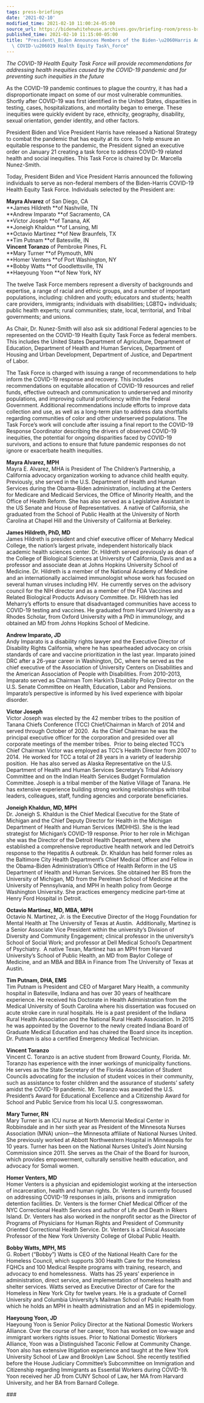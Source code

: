 ```yaml
---
tags: press-briefings
date: '2021-02-10'
modified_time: 2021-02-10 11:00:24-05:00
source_url: https://bidenwhitehouse.archives.gov/briefing-room/press-briefings/2021/02/10/president-biden-announces-members-of-the-biden-harris-administration-covid-19-health-equity-task-force/
published_time: 2021-02-10 11:15:00-05:00
title: "President\_Biden Announces Members of the Biden-\u2060Harris Administration\
  \ COVID-\u206019 Health Equity Task\_Force"
---
```

 
*The COVID-19 Health Equity Task Force will provide recommendations for
addressing health inequities caused by the COVID-19 pandemic and for
preventing such inequities in the future*

As the COVID-19 pandemic continues to plague the country, it has had a
disproportionate impact on some of our most vulnerable communities.
Shortly after COVID-19 was first identified in the United States,
disparities in testing, cases, hospitalizations, and mortality began to
emerge. These inequities were quickly evident by race, ethnicity,
geography, disability, sexual orientation, gender identity, and other
factors.  
  
President Biden and Vice President Harris have released a National
Strategy to combat the pandemic that has equity at its core. To help
ensure an equitable response to the pandemic, the President signed an
executive order on January 21 creating a task force to address COVID-19
related health and social inequities. This Task Force is chaired by Dr.
Marcella Nunez-Smith.  
  
Today, President Biden and Vice President Harris announced the following
individuals to serve as non-federal members of the Biden-Harris COVID-19
Health Equity Task Force. Individuals selected by the President are:

**Mayra Alvarez** of San Diego, CA  
**James Hildreth **of Nashville, TN  
**Andrew Imparato **of Sacramento, CA  
**Victor Joseph **of Tanana, AK  
**Joneigh Khaldun **of Lansing, MI  
**Octavio Martinez **of New Braunfels, TX  
**Tim Putnam **of Batesville, IN  
**Vincent Toranzo** of Pembroke Pines, FL  
**Mary Turner **of Plymouth, MN  
**Homer Venters **of Port Washington, NY  
**Bobby Watts **of Goodlettsville, TN  
**Haeyoung Yoon **of New York, NY

The twelve Task Force members represent a diversity of backgrounds and
expertise, a range of racial and ethnic groups, and a number of
important populations, including: children and youth; educators and
students; health care providers, immigrants; individuals with
disabilities; LGBTQ+ individuals; public health experts; rural
communities; state, local, territorial, and Tribal governments; and
unions.  
  
As Chair, Dr. Nunez-Smith will also ask six additional Federal agencies
to be represented on the COVID-19 Health Equity Task Force as federal
members. This includes the United States Department of Agriculture,
Department of Education, Department of Health and Human Services,
Department of Housing and Urban Development, Department of Justice, and
Department of Labor.  
  
The Task Force is charged with issuing a range of recommendations to
help inform the COVID-19 response and recovery. This includes
recommendations on equitable allocation of COVID-19 resources and relief
funds, effective outreach and communication to underserved and minority
populations, and improving cultural proficiency within the Federal
Government. Additional recommendations include efforts to improve data
collection and use, as well as a long-term plan to address data
shortfalls regarding communities of color and other underserved
populations. The Task Force’s work will conclude after issuing a final
report to the COVID-19 Response Coordinator describing the drivers of
observed COVID-19 inequities, the potential for ongoing disparities
faced by COVID-19 survivors, and actions to ensure that future pandemic
responses do not ignore or exacerbate health inequities.  
  
**Mayra Alvarez, MPH**  
Mayra E. Alvarez, MHA is President of The Children’s Partnership, a
California advocacy organization working to advance child health equity.
Previously, she served in the U.S. Department of Health and Human
Services during the Obama-Biden administration, including at the Centers
for Medicare and Medicaid Services, the Office of Minority Health, and
the Office of Health Reform. She has also served as a Legislative
Assistant in the US Senate and House of Representatives.  A native of
California, she graduated from the School of Public Health at the
University of North Carolina at Chapel Hill and the University of
California at Berkeley.  
  
**James Hildreth, PhD, MD**  
James Hildreth is president and chief executive officer of Meharry
Medical College, the nation’s largest private, independent historically
black academic health sciences center. Dr. Hildreth served previously as
dean of the College of Biological Sciences at University of California,
Davis and as a professor and associate dean at Johns Hopkins University
School of Medicine. Dr. Hildreth is a member of the National Academy of
Medicine and an internationally acclaimed immunologist whose work has
focused on several human viruses including HIV.  He currently serves on
the advisory council for the NIH director and as a member of the FDA
Vaccines and Related Biological Products Advisory Committee. Dr.
Hildreth has led Meharry’s efforts to ensure that disadvantaged
communities have access to COVID-19 testing and vaccines. He graduated
from Harvard University as a Rhodes Scholar, from Oxford University with
a PhD in immunology, and obtained an MD from Johns Hopkins School of
Medicine.

**Andrew Imparato, JD**  
Andy Imparato is a disability rights lawyer and the Executive Director
of Disability Rights California, where he has spearheaded advocacy on
crisis standards of care and vaccine prioritization in the last year.
Imparato joined DRC after a 26-year career in Washington, DC, where he
served as the chief executive of the Association of University Centers
on Disabilities and the American Association of People with
Disabilities. From 2010-2013, Imparato served as Chairman Tom Harkin’s
Disability Policy Director on the U.S. Senate Committee on Health,
Education, Labor and Pensions. Imparato’s perspective is informed by his
lived experience with bipolar disorder.

**Victor Joseph**  
Victor Joseph was elected by the 42 member tribes to the position of
Tanana Chiefs Conference (TCC) Chief/Chairman in March of 2014 and
served through October of 2020.  As the Chief Chairman he was the
principal executive officer for the corporation and presided over all
corporate meetings of the member tribes.  Prior to being elected TCC’s
Chief Chairman Victor was employed as TCC’s Health Director from 2007 to
2014.  He worked for TCC a total of 28 years in a variety of leadership
position.  He has also served as Alaska Representative on the U.S.
Department of Health and Human Services Secretary’s Tribal Advisory
Committee and on the Indian Health Services Budget Formulation
Committee. Joseph is a tribal member of the Native Village of Tanana. He
has extensive experience building strong working relationships with
tribal leaders, colleagues, staff, funding agencies and corporate
beneficiaries.  
  
**Joneigh Khaldun, MD, MPH**  
Dr. Joneigh S. Khaldun is the Chief Medical Executive for the State of
Michigan and the Chief Deputy Director for Health in the Michigan
Department of Health and Human Services (MDHHS). She is the lead
strategist for Michigan’s COVID-19 response. Prior to her role in
Michigan she was the Director of the Detroit Health Department, where
she established a comprehensive reproductive health network and led
Detroit’s response to the Hepatitis A outbreak. Dr. Khaldun has held
former roles as the Baltimore City Health Department’s Chief Medical
Officer and Fellow in the Obama-Biden Administration’s Office of Health
Reform in the US Department of Health and Human Services. She obtained
her BS from the University of Michigan, MD from the Perelman School of
Medicine at the University of Pennsylvania, and MPH in health policy
from George Washington University. She practices emergency medicine
part-time at Henry Ford Hospital in Detroit.

**Octavio Martinez, MD, MBA, MPH**  
Octavio N. Martinez, Jr. is the Executive Director of the Hogg
Foundation for Mental Health at The University of Texas at Austin. 
Additionally, Martinez is a Senior Associate Vice President within the
university’s Division of Diversity and Community Engagement; clinical
professor in the university’s School of Social Work; and professor at
Dell Medical School’s Department of Psychiatry.  A native Texan,
Martinez has an MPH from Harvard University’s School of Public Health,
an MD from Baylor College of Medicine, and an MBA and BBA in Finance
from The University of Texas at Austin.

**Tim Putnam, DHA, EMS**  
Tim Putnam is President and CEO of Margaret Mary Health, a community
hospital in Batesville, Indiana and has over 30 years of healthcare
experience. He received his Doctorate in Health Administration from the
Medical University of South Carolina where his dissertation was focused
on acute stroke care in rural hospitals. He is a past president of the
Indiana Rural Health Association and the National Rural Health
Association. In 2015 he was appointed by the Governor to the newly
created Indiana Board of Graduate Medical Education and has chaired the
Board since its inception. Dr. Putnam is also a certified Emergency
Medical Technician.  
  
**Vincent Toranzo**  
Vincent C. Toranzo is an active student from Broward County, Florida.
Mr. Toranzo has experience with the inner workings of municipality
functions. He serves as the State Secretary of the Florida Association
of Student Councils advocating for the inclusion of student voices in
their community, such as assistance to foster children and the assurance
of students’ safety amidst the COVID-19 pandemic. Mr. Toranzo was
awarded the U.S. President’s Award for Educational Excellence and a
Citizenship Award for School and Public Service from his local U.S.
congresswoman.

**Mary Turner, RN**  
Mary Turner is an ICU nurse at North Memorial Medical Center in
Robbinsdale and in her sixth year as President of the Minnesota Nurses
Association (MNA) union—the Minnesota affiliate of National Nurses
United. She previously worked at Abbott Northwestern Hospital in
Minneapolis for 10 years. Turner has been on the National Nurses
United’s Joint Nursing Commission since 2011. She serves as the Chair of
the Board for Isuroon, which provides empowerment, culturally sensitive
health education, and advocacy for Somali women.  
  
**Homer Venters, MD**  
Homer Venters is a physician and epidemiologist working at the
intersection of incarceration, health and human rights. Dr. Venters is
currently focused on addressing COVID-19 responses in jails, prisons and
immigration detention facilities. Dr. Venters is the former Chief
Medical Officer of the NYC Correctional Health Services and author of
Life and Death in Rikers Island. Dr. Venters has also worked in the
nonprofit sector as the Director of Programs of Physicians for Human
Rights and President of Community Oriented Correctional Health Service.
Dr. Venters is a Clinical Associate Professor of the New York University
College of Global Public Health.  
  
**Bobby Watts, MPH, MS**  
G. Robert (“Bobby”) Watts is CEO of the National Health Care for the
Homeless Council, which supports 300 Health Care for the Homeless FQHCs
and 100 Medical Respite programs with training, research, and advocacy
to end homelessness.  Watts has 25 years’ experience in administration,
direct service, and implementation of homeless health and shelter
services. Watts served as Executive Director of Care for the Homeless in
New York City for twelve years. He is a graduate of Cornell University
and Columbia University’s Mailman School of Public Health from which he
holds an MPH in health administration and an MS in epidemiology.

**Haeyoung Yoon, JD**  
Haeyoung Yoon is Senior Policy Director at the National Domestic Workers
Alliance. Over the course of her career, Yoon has worked on low-wage and
immigrant workers rights issues. Prior to National Domestic Workers
Alliance, Yoon was a Distinguished Taconic Fellow at Community Change.
Yoon also has extensive litigation experience and taught at the New York
University School of Law and Brooklyn Law School. She recently testified
before the House Judiciary Committee’s Subcommittee on Immigration and
Citizenship regarding Immigrants as Essential Workers during COVID-19.
Yoon received her JD from CUNY School of Law, her MA from Harvard
University, and her BA from Barnard College.

\###
